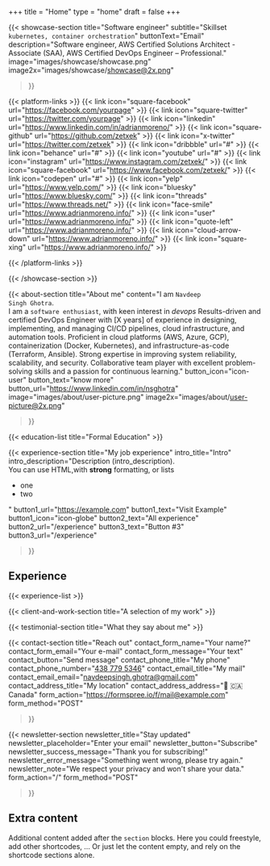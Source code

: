 +++
title =  "Home"
type = "home"
draft = false
+++


{{< showcase-section
    title="Software engineer"
    subtitle="Skillset <code>kubernetes, container orchestration</code>"
    buttonText="Email"
    description="Software engineer, AWS Certified Solutions Architect - Associate (SAA), AWS Certified DevOps Engineer – Professional."
    image="images/showcase/showcase.png"
    image2x="images/showcase/showcase@2x.png"
 >}}

{{< platform-links >}}
    {{< link icon="square-facebook" url="https://facebook.com/yourpage" >}}
    {{< link icon="square-twitter" url="https://twitter.com/yourpage" >}}
    {{< link icon="linkedin" url="https://www.linkedin.com/in/adrianmoreno/" >}}
    {{< link icon="square-github" url="https://github.com/zetxek" >}}
    {{< link icon="x-twitter" url="https://twitter.com/zetxek" >}}
    {{< link icon="dribbble" url="#" >}}
    {{< link icon="behance" url="#" >}}
    {{< link icon="youtube" url="#" >}}
    {{< link icon="instagram" url="https://www.instagram.com/zetxek/" >}}
    {{< link icon="square-facebook" url="https://www.facebook.com/zetxek/" >}}
    {{< link icon="codepen" url="#" >}}
    {{< link icon="yelp" url="https://www.yelp.com/" >}}
    {{< link icon="bluesky" url="https://www.bluesky.com/" >}}
    {{< link icon="threads" url="https://www.threads.net/" >}}
    {{< link icon="face-smile" url="https://www.adrianmoreno.info/" >}}
    {{< link icon="user" url="https://www.adrianmoreno.info/" >}}
    {{< link icon="quote-left" url="https://www.adrianmoreno.info/" >}}
    {{< link icon="cloud-arrow-down" url="https://www.adrianmoreno.info/" >}}
    {{< link icon="square-xing" url="https://www.adrianmoreno.info/" >}}

{{< /platform-links >}}

{{< /showcase-section >}}

{{< about-section
    title="About me"
    content="I am <code>Navdeep Singh Ghotra</code>. <br/>I am a <code>software enthusiast</code>, with keen interest in  <em>devops</em> Results-driven and certified DevOps Engineer with [X years] of experience in designing, implementing, and managing CI/CD pipelines, cloud infrastructure, and automation tools. Proficient in cloud platforms (AWS, Azure, GCP), containerization (Docker, Kubernetes), and infrastructure-as-code (Terraform, Ansible). Strong expertise in improving system reliability, scalability, and security. Collaborative team player with excellent problem-solving skills and a passion for continuous learning."
    button_icon="icon-user"
    button_text="know more"
    button_url="https://www.linkedin.com/in/nsghotra"
    image="images/about/user-picture.png"
    image2x="images/about/user-picture@2x.png"

 >}}

{{< education-list
    title="Formal Education" >}}

{{< experience-section
    title="My job experience"
    intro_title="Intro"
    intro_description="Description (intro_description).<br>You can use HTML,with <strong>strong</strong> formatting, or lists <ul><li>one</li><li>two</li></ul>" 
    button1_url="https://example.com"
    button1_text="Visit Example"
    button1_icon="icon-globe"
    button2_text="All experience"
    button2_url="/experience"
    button3_text="Button #3"
    button3_url="/experience"
>}}

## Experience

{{< experience-list >}}

{{< client-and-work-section
    title="A selection of my work" >}} 

{{< testimonial-section
    title="What they say about me" >}}

{{< contact-section
    title="Reach out" 
    contact_form_name="Your name?"
    contact_form_email="Your e-mail"
    contact_form_message="Your text"
    contact_button="Send message"
    contact_phone_title="My phone"
    contact_phone_number="<a href='tel:+4387795346'>438 779 5346</a>"
    contact_email_title="My mail"
    contact_email_email="navdeepsingh.ghotra@gmail.com"
    contact_address_title="My location"
    contact_address_address="🏴󠁣󠁡󠁱󠁣󠁿 🇨🇦 Canada"
    form_action="https://formspree.io/f/mail@example.com"
    form_method="POST"
>}}

{{< newsletter-section 
    newsletter_title="Stay updated"
    newsletter_placeholder="Enter your email"
    newsletter_button="Subscribe"
    newsletter_success_message="Thank you for subscribing!"
    newsletter_error_message="Something went wrong, please try again."
    newsletter_note="We respect your privacy and won't share your data."
    form_action="/"
    form_method="POST"
>}}

## Extra content
Additional content added after the `section` blocks. Here you could freestyle, add other shortcodes, ...  Or just let the content empty, and rely on the shortcode sections alone.
